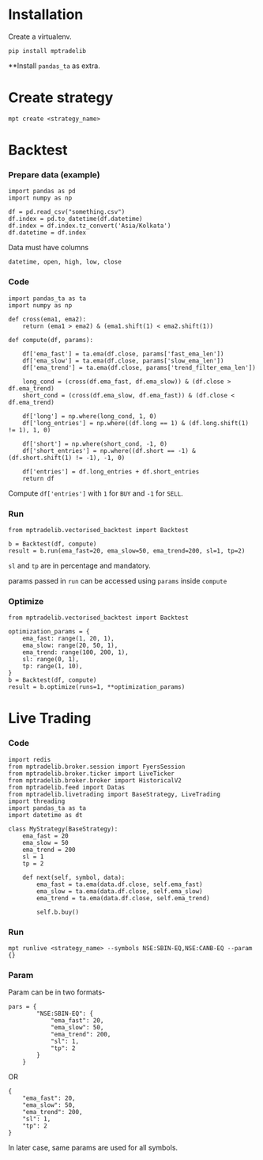 # Installation
Create a virtualenv.
```
pip install mptradelib
```
**Install `pandas_ta` as extra.

# Create strategy
```
mpt create <strategy_name>
```

# Backtest

### Prepare data (example)
```
import pandas as pd
import numpy as np

df = pd.read_csv("something.csv")
df.index = pd.to_datetime(df.datetime)
df.index = df.index.tz_convert('Asia/Kolkata')
df.datetime = df.index
```

Data must have columns
```
datetime, open, high, low, close
```

### Code
```
import pandas_ta as ta
import numpy as np

def cross(ema1, ema2):
    return (ema1 > ema2) & (ema1.shift(1) < ema2.shift(1))

def compute(df, params):
    
    df['ema_fast'] = ta.ema(df.close, params['fast_ema_len'])
    df['ema_slow'] = ta.ema(df.close, params['slow_ema_len'])
    df['ema_trend'] = ta.ema(df.close, params['trend_filter_ema_len'])

    long_cond = (cross(df.ema_fast, df.ema_slow)) & (df.close > df.ema_trend)
    short_cond = (cross(df.ema_slow, df.ema_fast)) & (df.close < df.ema_trend)

    df['long'] = np.where(long_cond, 1, 0)
    df['long_entries'] = np.where((df.long == 1) & (df.long.shift(1) != 1), 1, 0)

    df['short'] = np.where(short_cond, -1, 0)
    df['short_entries'] = np.where((df.short == -1) & (df.short.shift(1) != -1), -1, 0)

    df['entries'] = df.long_entries + df.short_entries
    return df

```

Compute `df['entries']` with `1` for `BUY` and `-1` for `SELL`.

### Run
```
from mptradelib.vectorised_backtest import Backtest

b = Backtest(df, compute)
result = b.run(ema_fast=20, ema_slow=50, ema_trend=200, sl=1, tp=2)
```

`sl` and `tp` are in percentage and mandatory.

params passed in `run` can be accessed using `params` inside `compute`

### Optimize
```
from mptradelib.vectorised_backtest import Backtest

optimization_params = {
    ema_fast: range(1, 20, 1),
    ema_slow: range(20, 50, 1),
    ema_trend: range(100, 200, 1),
    sl: range(0, 1),
    tp: range(1, 10),
}
b = Backtest(df, compute)
result = b.optimize(runs=1, **optimization_params)
```

# Live Trading

### Code
```
import redis
from mptradelib.broker.session import FyersSession
from mptradelib.broker.ticker import LiveTicker
from mptradelib.broker.broker import HistoricalV2
from mptradelib.feed import Datas
from mptradelib.livetrading import BaseStrategy, LiveTrading
import threading
import pandas_ta as ta
import datetime as dt

class MyStrategy(BaseStrategy):
    ema_fast = 20
    ema_slow = 50
    ema_trend = 200
    sl = 1
    tp = 2

    def next(self, symbol, data):
        ema_fast = ta.ema(data.df.close, self.ema_fast)
        ema_slow = ta.ema(data.df.close, self.ema_slow)
        ema_trend = ta.ema(data.df.close, self.ema_trend)

        self.b.buy()

```

### Run
```
mpt runlive <strategy_name> --symbols NSE:SBIN-EQ,NSE:CANB-EQ --param {}
```

### Param
Param can be in two formats-
```
pars = {
        "NSE:SBIN-EQ": {
            "ema_fast": 20,
            "ema_slow": 50,
            "ema_trend": 200,
            "sl": 1,
            "tp": 2
        }
    }
```
OR
```
{
    "ema_fast": 20,
    "ema_slow": 50,
    "ema_trend": 200,
    "sl": 1,
    "tp": 2
}
```
In later case, same params are used for all symbols.